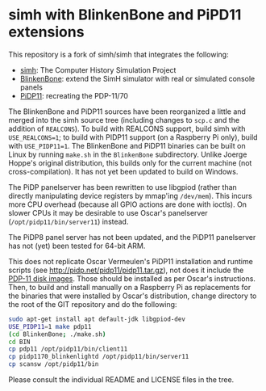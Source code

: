 # simh with BlinkenBone and PiPD11 extensions

This repository is a fork of simh/simh that integrates the following:
- [simh](https://github.com/simh/simh): The Computer History Simulation Project
- [BlinkenBone](https://github.com/j-hoppe/BlinkenBone): extend the SimH simulator with real or simulated console panels
- [PiDP11](https://obsolescence.wixsite.com/obsolescence/pidp-11): recreating the PDP-11/70

The BlinkenBone and PiDP11 sources have been reorganized a little and merged into the simh source tree (including changes to ``scp.c`` and the addition of ``REALCONS``). To build with REALCONS support, build simh with ``USE_REALCONS=1``; to build with PIDP11 support (on a Raspberry Pi only), build with ``USE_PIDP11=1``. The BlinkenBone and PiDP11 binaries can be built on Linux by running ``make.sh`` in the ``BlinkenBone`` subdirectory. Unlike Joerge Hoppe's original distribution, this builds only for the current machine (not cross-compilation). It has not yet been updated to build on Windows.

The PiDP panelserver has been rewritten to use libgpiod (rather than directly manipulating device registers by mmap'ing ``/dev/mem``). This incurs more CPU overhead (because all GPIO actions are done with ioctls). On slower CPUs it may be desirable to use Oscar's panelserver (``/opt/pidp11/bin/server11``) instead.

The PiDP8 panel server has not been updated, and the PiDP11 panelserver has not (yet) been tested for 64-bit ARM.

This does not replicate Oscar Vermeulen's PiDP11 installation and runtime scripts (see http://pidp.net/pidp11/pidp11.tar.gz), not does it include the [PDP-11 disk images](http://pidp.net/pidp11/systems.tar.gz). Those should be installed as per Oscar's instructions. Then, to build and install manually on a Raspberry Pi as replacements for the binaries that were installed by Oscar's distribution, change directory to the root of the GIT repository and do the following:
```bash
sudo apt-get install apt default-jdk libgpiod-dev
USE_PIDP11=1 make pdp11
(cd BlinkenBone; ./make.sh)
cd BIN
cp pdp11 /opt/pidp11/bin/client11
cp pidp1170_blinkenlightd /opt/pidp11/bin/server11
cp scansw /opt/pidp11/bin
```

Please consult the individual README and LICENSE files in the tree.
